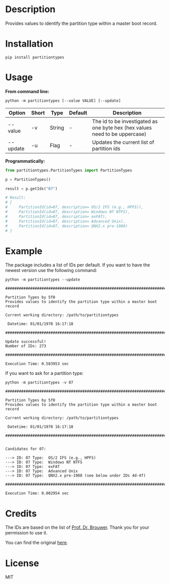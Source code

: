 # Description

Provides values to identify the partition type within a master boot record.

# Installation

`pip install partitiontypes`

# Usage

**From command line:**

`python -m partitiontypes [--value VALUE] [--update]`

| Option | Short | Type | Default | Description |
|---|---|---|---|---|
|--value | -v | String | - | The id to be investigated as one byte hex (hex values need to be uppercase) |
|--update | -u | Flag | - | Updates the current list of partition ids |

**Programmatically:**

```python
from partitiontypes.PartitionTypes import PartitionTypes

p = PartitionTypes()

result = p.getIds("07")

# Result:
# [
#     PartitionId(id=07, description= OS/2 IFS (e.g., HPFS)), 
#     PartitionId(id=07, description= Windows NT NTFS), 
#     PartitionId(id=07, description= exFAT), 
#     PartitionId(id=07, description= Advanced Unix), 
#     PartitionId(id=07, description= QNX2.x pre-1988)
# ]
```


# Example

The package includes a list of IDs per default. If you want to have the newest version use the following command:

`python -m partitiontypes --update`

```
################################################################################

Partition Types by 5f0
Provides values to identify the partition type within a master boot record      

Current working directory: /path/to/partitiontypes

 Datetime: 01/01/1970 16:17:18

################################################################################

Update successful!
Number of IDs: 273

################################################################################

Execution Time: 0.583953 sec
```

If you want to ask for a partition type:

`python -m partitiontypes -v 07`

```
################################################################################

Partition Types by 5f0
Provides values to identify the partition type within a master boot record      

Current working directory: /path/to/partitiontypes

 Datetime: 01/01/1970 16:17:18

################################################################################


Candidates for 07:

---> ID: 07 Type:  OS/2 IFS (e.g., HPFS)
---> ID: 07 Type:  Windows NT NTFS
---> ID: 07 Type:  exFAT
---> ID: 07 Type:  Advanced Unix
---> ID: 07 Type:  QNX2.x pre-1988 (see below under IDs 4d-4f)

################################################################################

Execution Time: 0.002954 sec

```

# Credits

The IDs are based on the list of [Prof. Dr. Brouwer](https://www.win.tue.nl/~aeb/). Thank you for your permission to use it.

You can find the original [here](https://www.win.tue.nl/%7Eaeb/partitions/partition_types-1.html).


# License

MIT